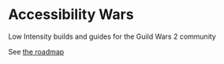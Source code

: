 # Accessibility Wars

Low Intensity builds and guides for the Guild Wars 2 community

See [the roadmap](https://accessibilitywars.com/roadmap)
